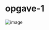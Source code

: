 # opgave-1
![image](https://user-images.githubusercontent.com/53862286/134337632-7b9f97e3-c507-4a6d-8cab-1c331dbcd9b3.png)
